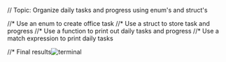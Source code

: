 // Topic: Organize daily tasks and progress using enum's and struct's

//* Use an enum to create office task
//* Use a struct to store task and progress
//* Use a function to print out daily tasks and progress
//* Use a match expression to print daily tasks

//* Final results![terminal](https://github.com/Babar-Bilal/RUST/assets/101329699/b8a71a44-53c6-4f9e-8609-6459196dab0e)

